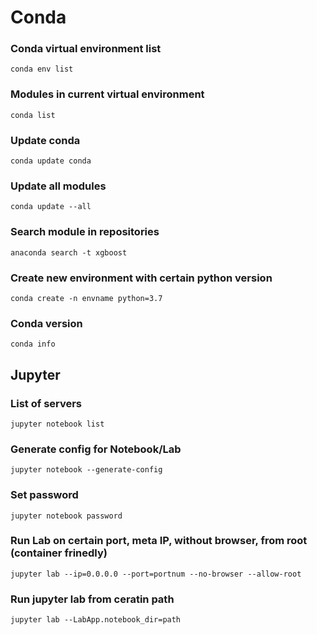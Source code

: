 # Conda

### Conda virtual environment list
```conda env list```
### Modules in current virtual environment
```conda list```
### Update conda
```conda update conda```
### Update all modules
```conda update --all```
### Search module in repositories
```anaconda search -t xgboost```
### Create new environment with certain python version
```conda create -n envname python=3.7```
### Conda version
```conda info```


## Jupyter
### List of servers
```jupyter notebook list```
### Generate config for Notebook/Lab
```jupyter notebook --generate-config```
### Set password
```jupyter notebook password```
### Run Lab on certain port, meta IP, without browser, from root (container frinedly)
```jupyter lab --ip=0.0.0.0 --port=portnum --no-browser --allow-root```
### Run jupyter lab from ceratin path
```jupyter lab --LabApp.notebook_dir=path```
